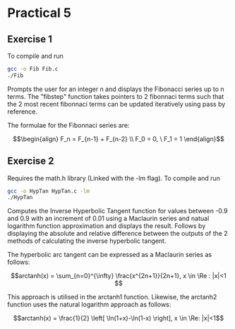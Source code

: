 # Practical 5

## Exercise 1

To compile and run

```bash
gcc -o Fib Fib.c
./Fib
```

Prompts the user for an integer n and displays the Fibonacci series up to n terms. The "fibstep" function takes pointers to 2 fibonnaci terms such that the 2 most recent fibonnaci terms can be updated iteratively using pass by reference.

The formulae for the Fibonnaci series are:

```math
\begin{align}
F_n = F_{n-1} + F_{n-2} \\
F_0 = 0, \ F_1 = 1 
\end{align}
``` 

## Exercise 2

Requires the math.h library (Linked with the -lm flag). To compile and run

```bash
gcc -o HypTan HypTan.c -lm
./HypTan
```

Computes the Inverse Hyperbolic Tangent function for values between -0.9 and 0.9 with an increment of 0.01 using a Maclaurin series and natual logarithm function approximation and displays the result. Follows by displaying the absolute and relative difference between the outputs of the 2 methods of calculating the inverse hyperbolic tangent.

The hyperbolic arc tangent can be expressed as a Maclaurin series as follows:

```math
arctanh(x) = \sum_{n=0}^{\infty} \frac{x^{2n+1}}{2n+1}, x \in \Re : |x|<1 
```

This approach is utilised in the arctanh1 function. Likewise, the arctanh2 function uses the natural logarithm approach as follows:

```math
arctanh(x) = \frac{1}{2} \left[ \ln(1+x)-\ln(1-x) \right], x \in \Re: |x|<1
```
